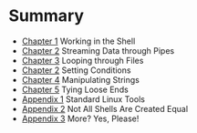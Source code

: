 # Summary

* [Chapter 1](ch01.md) Working in the Shell
* [Chapter 2](ch02.md) Streaming Data through Pipes
* [Chapter 3](ch03.md) Looping through Files
* [Chapter 2](ch02.md) Setting Conditions
* [Chapter 4](ch04.md) Manipulating Strings
* [Chapter 5](ch05.md) Tying Loose Ends
* [Appendix 1](ap01.md) Standard Linux Tools
* [Appendix 2](ap02.md) Not All Shells Are Created Equal
* [Appendix 3](ap03.md) More? Yes, Please!

